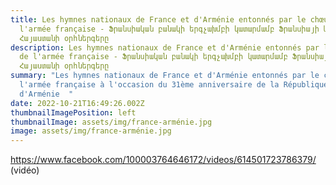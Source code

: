```yaml
---
title: Les hymnes nationaux de France et d'Arménie entonnés par le chœur de
  l'armée française - Ֆրանսիական բանակի երգչախմբի կատարմամբ Ֆրանսիայի և
  Հայաստանի օրհներգերը
description: Les hymnes nationaux de France et d'Arménie entonnés par le chœur
  de l'armée française - Ֆրանսիական բանակի երգչախմբի կատարմամբ Ֆրանսիայի և
  Հայաստանի օրհներգերը
summary: "Les hymnes nationaux de France et d'Arménie entonnés par le chœur de
  l'armée française à l'occasion du 31ème anniversaire de la République
  d'Arménie  "
date: 2022-10-21T16:49:26.002Z
thumbnailImagePosition: left
thumbnailImage: assets/img/france-arménie.jpg
image: assets/img/france-arménie.jpg
---
```

https://www.facebook.com/100003764646172/videos/614501723786379/ (vidéo)